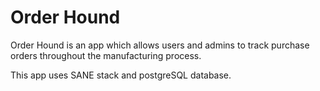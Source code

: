 <h1>Order Hound</h1>
Order Hound is an app which allows users and admins to track purchase orders throughout the
manufacturing process.  

This app uses SANE stack and postgreSQL database.
